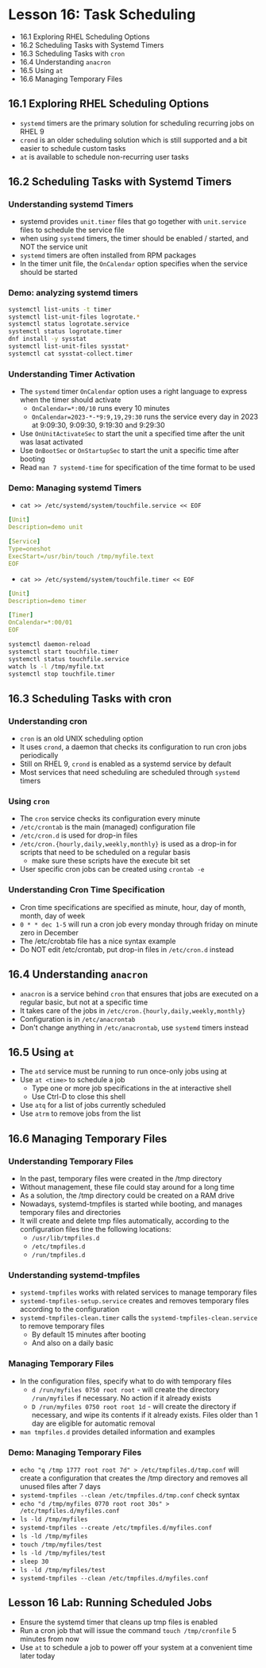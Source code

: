 # Lesson 16: Task Scheduling
- 16.1 Exploring RHEL Scheduling Options
- 16.2 Scheduling Tasks with Systemd Timers
- 16.3 Scheduling Tasks with `cron`
- 16.4 Understanding `anacron`
- 16.5 Using `at`
- 16.6 Managing Temporary Files

## 16.1 Exploring RHEL Scheduling Options
- `systemd` timers are the primary solution for scheduling recurring jobs on RHEL 9
- `crond` is an older scheduling solution which is still supported and a bit easier to schedule custom tasks
- `at` is available to schedule non-recurring user tasks

## 16.2 Scheduling Tasks with Systemd Timers

### Understanding systemd Timers
- systemd provides `unit.timer` files that go together with `unit.service` files to schedule the service file
- when using `systemd` timers, the timer should be enabled / started, and NOT the service unit
- `systemd` timers are often installed from RPM packages
- In the timer unit file, the `OnCalendar` option specifies when the service should be started

### Demo: analyzing systemd timers
```bash
systemctl list-units -t timer
systemctl list-unit-files logrotate.*
systemctl status logrotate.service
systemctl status logrotate.timer
dnf install -y sysstat
systemctl list-unit-files sysstat*
systemctl cat sysstat-collect.timer
```
### Understanding Timer Activation
- The `systemd` timer `OnCalendar` option uses a right language to express when the timer should activate
    - `OnCalendar=*:00/10` runs every 10 minutes
    - `OnCalendar=2023-*-*9:9,19,29:30` runs the service every day in 2023 at 9:09:30, 9:09:30, 9:19:30 and 9:29:30
- Use `OnUnitActivateSec` to start the unit a specified time after the unit was lasat activated
- Use `OnBootSec` or `OnStartupSec` to start the unit a specific time after booting
- Read `man 7 systemd-time` for specification of the time format to be used

### Demo: Managing systemd Timers
- `cat >> /etc/systemd/system/touchfile.service << EOF`
```yaml
[Unit]
Description=demo unit

[Service]
Type=oneshot
ExecStart=/usr/bin/touch /tmp/myfile.text
EOF
```
- `cat >> /etc/systemd/system/touchfile.timer << EOF`
```yaml
[Unit]
Description=demo timer

[Timer]
OnCalendar=*:00/01
EOF
```

```bash
systemctl daemon-reload
systemctl start touchfile.timer
systemctl status touchfile.service
watch ls -l /tmp/myfile.txt
systemctl stop touchfile.timer
```

## 16.3 Scheduling Tasks with cron

### Understanding cron
- `cron` is an old UNIX scheduling option
- It uses `crond`, a daemon that checks its configuration to run cron jobs periodically
- Still on RHEL 9, `crond` is enabled as a systemd service by default
- Most services that need scheduling are scheduled through `systemd` timers


### Using `cron`
- The `cron` service checks its configuration every minute
- `/etc/crontab` is the main (managed) configuration file
- `/etc/cron.d` is used for drop-in files
- `/etc/cron.{hourly,daily,weekly,monthly}` is used as a drop-in for scripts that need to be scheduled on a regular basis
    - make sure these scripts have the execute bit set
- User specific cron jobs can be created using `crontab -e`

### Understanding Cron Time Specification
- Cron time specifications are specified as minute, hour, day of month, month, day of week
- `0 * * dec 1-5` will run a cron job every monday through friday on minute zero in December
- The /etc/crobtab file has a nice syntax example
- Do NOT edit /etc/crontab, put drop-in files in `/etc/cron.d` instead

## 16.4 Understanding `anacron`
- `anacron` is a service behind `cron` that ensures that jobs are executed on a regular basic, but not at a specific time
- It takes care of the jobs in `/etc/cron.{hourly,daily,weekly,monthly}`
- Configuration is in `/etc/anacrontab`
- Don't change anything in `/etc/anacrontab`, use `systemd` timers instead

## 16.5 Using `at`
- The `atd` service must be running to run once-only jobs using at
- Use `at <time>` to schedule a job
    - Type one or more job specifications in the at interactive shell
    - Use Ctrl-D to close this shell
- Use `atq` for a list of jobs currently scheduled
- Use `atrm` to remove jobs from the list

## 16.6 Managing Temporary Files
### Understanding Temporary Files
- In the past, temporary files were created in the /tmp directory
- Without management, these file could stay around for a long time
- As a solution, the /tmp directory could be created on a RAM drive
- Nowadays, systemd-tmpfiles is started while booting, and manages temporary files and directories
- It will create and delete tmp files automatically, according to the configuration files tine the following locations:
    - `/usr/lib/tmpfiles.d`
    - `/etc/tmpfiles.d`
    - `/run/tmpfiles.d`

### Understanding systemd-tmpfiles
- `systemd-tmpfiles` works with related services to manage temporary files
- `systemd-tmpfiles-setup.service` creates and removes temporary files according to the configuration
- `systemd-tmpfiles-clean.timer` calls the `systemd-tmpfiles-clean.service` to remove temporary files
    - By default 15 minutes after booting
    - And also on a daily basic

### Managing Temporary Files
- In the configuration files, specify what to do with temporary files
    - `d /run/myfiles 0750 root root` - will create the directory `/run/myfiles` if necessary. No action if it already exists
    - `D /run/myfiles 0750 root root 1d` - will create the directory if necessary, and wipe its contents if it already exists. Files older than 1 day are eligible for automatic removal
- `man tmpfiles.d` provides detailed information and examples

### Demo: Managing Temporary Files
- `echo "q /tmp 1777 root root 7d" > /etc/tmpfiles.d/tmp.conf` will create a configuration that creates the /tmp directory and removes all unused files after 7 days
- `systemd-tmpfiles --clean /etc/tmpfiles.d/tmp.conf` check syntax
- `echo "d /tmp/myfiles 0770 root root 30s" > /etc/tmpfiles.d/myfiles.conf`
- `ls -ld /tmp/myfiles`
- `systemd-tmpfiles --create /etc/tmpfiles.d/myfiles.conf`
- `ls -ld /tmp/myfiles`
- `touch /tmp/myfiles/test`
- `ls -ld /tmp/myfiles/test`
- `sleep 30`
- `ls -ld /tmp/myfiles/test`
- `systemd-tmpfiles --clean /etc/tmpfiles.d/myfiles.conf`

## Lesson 16 Lab: Running Scheduled Jobs
- Ensure the systemd timer that cleans up tmp files is enabled
- Run a cron job that will issue the command `touch /tmp/cronfile` 5 minutes from now
- Use `at` to schedule a job to power off your system at a convenient time later today
